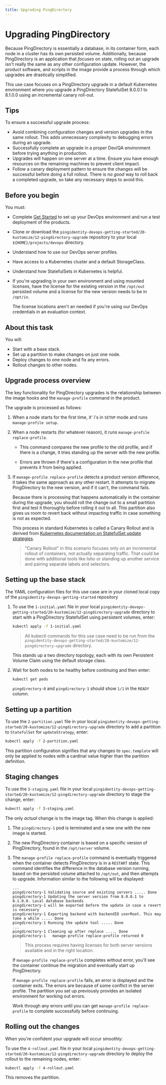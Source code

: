 ```yaml
---
title: Upgrading PingDirectory
---
```

# Upgrading PingDirectory

Because PingDirectory is essentially a database, in its container form, each node in a cluster has its own persisted volume. Additionally, because PingDirectory is an application that _focuses_ on state, rolling out an upgrade isn't really the same as any other configuration update. However, the product software, and scripts in the image provide a process through which upgrades are drastically simplified.

This use case focuses on a PingDirectory upgrade in a default Kubernetes environment where you upgrade a PingDirectory StatefulSet 8.0.0.1 to 8.1.0.0 using an incremental canary roll-out.

## Tips

To ensure a successful upgrade process:

* Avoid combining configuration changes and version upgrades in the same rollout. This adds unnecessary complexity to debugging errors during an upgrade.
* Successfully complete an upgrade in a proper Dev/QA environment before trying anything in production.
* Upgrades will happen on one server at a time. Ensure you have enough resources on the remaining machines to prevent client impact.
* Follow a canary deployment pattern to ensure the changes will be successful before doing a full rollout. There is no _good_ way to roll back a completed upgrade, so take any necessary steps to avoid this.

## Before you begin

You must:

* Complete [Get Started](../get-started/introduction.md) to set up your DevOps environment and run a test deployment of the products.
* Clone or download the `pingidentity-devops-getting-started/20-kustomize/12-pingdirectory-upgrade` repository to your local `${HOME}/projects/devops` directory.
* Understand how to use our DevOps server profiles.
* Have access to a Kubernetes cluster and a default StorageClass.
* Understand how StatefulSets in Kubernetes is helpful.
* If you're upgrading in your own environment and using mounted licenses, have the license for the existing version in the `/opt/out` persisted volume and a license for the new version needs to be in `/opt/in`.

   The license locations aren't an needed if you're using our DevOps credentials in an evaluation context.

## About this task

You will:

* Start with a base stack.
* Set up a partition to make changes on just one node.
* Deploy changes to one node and fix any errors.
* Rollout changes to other nodes.

## Upgrade process overview

The key functionality for PingDirectory upgrades is the relationship between the image hooks and the `manage-profile` command in the product.

The upgrade is processed as follows:

1. When a node starts for the first time, it' i's in `SETUP` mode and runs `manage-profile setup`.

1. When a node restarts (for whatever reason), it runs `manage-profile replace-profile`.

      * This command compares the new profile to the old profile, and if there is a change, it tries standing up the server with the new profile.

      * Errors are thrown if there's a configuration in the new profile that prevents it from being applied.

1. If `manage-profile replace-profile` detects a product version difference, it takes the same approach as any other restart. It attempts to migrate PingDirectory to the new version, and if it can't, the command fails.

      Because there is processing that happens automatically in the container during the upgrade, you should roll the change out to a small partition first and test it thoroughly before rolling it out to all. This partition also gives us room to revert back without impacting traffic in case something is not as expected.

      This process in standard Kubernetes is called a Canary Rollout and is derived from [Kubernetes documentation on StatefulSet update strategies](https://kubernetes.io/docs/concepts/workloads/controllers/statefulset/#update-strategies).

      > "Canary Rollout" in this scenario focuses only on an incremental rollout of containers, not actually separating traffic. That could be done with additional tools like Istio or standing up another service and pairing separate labels and selectors.

## Setting up the base stack

The YAML configuration files for this use case are in your cloned local copy of the `pingidentity-devops-getting-started` repository

1. To use the `1-initial.yaml` file in your local `pingidentity-devops-getting-started/20-kustomize/12-pingdirectory-upgrade` directory to start with a PingDirectory StatefulSet using persistent volumes, enter:

      ```sh
      kubectl apply -f 1-initial.yaml
      ```

      > All kubectl commands for this use case need to be run from the `pingidentity-devops-getting-started/20-kustomize/12-pingdirectory-upgrade` directory.

      This stands up a two directory topology, each with its own Persistent Volume Claim using the default storage class.

1. Wait for both nodes to be healthy before continuing and then enter:

      ```sh
      kubectl get pods
      ```

      `pingdirectory-0` and `pingdirectory-1` should show `1/1` in the `READY` column.

## Setting up a partition

To use the `2-partition.yaml` file in your local `pingidentity-devops-getting-started/20-kustomize/12-pingdirectory-upgrade` directory to add a partition to `StatefulSet` for `updateStrategy`, enter:

```sh
kubectl apply -f 2-partition.yaml
```

This partition configuration signifies that any changes to `spec.template` will only be applied to nodes with a cardinal value higher than the partition definition.

## Staging changes

To use the `3-staging.yaml` file in your local `pingidentity-devops-getting-started/20-kustomize/12-pingdirectory-upgrade` directory to stage the change, enter:

```sh
kubectl apply -f 3-staging.yaml
```

The only _actual_ change is to the image tag. When this change is applied:

1. The `pingdirectory-1` pod is terminated and a new one with the new image is started.

1. The new PingDirectory container is based on a specific version of PingDirectory, found in the `/opt/server` volume.

1. The `manage-profile replace-profile` command is eventually triggered when the container detects PingDirectory is in a `RESTART` state. This command identifies the difference in the database version running, based on the persisted volume attached to `/opt/out`, and then attempts to upgrade. Information similar to the following will be displayed:

      ```text
      ...
      pingdirectory-1 Validating source and existing servers ..... Done
      pingdirectory-1 Updating the server version from 8.0.0.1 to 8.1.0.0. Local database backends
      pingdirectory-1 will be exported before the update in case a revert is necessary
      pingdirectory-1 Exporting backend with backendID userRoot. This may take a while ..... Done
      pingdirectory-1 Running the update tool ..... Done
      ...
      pingdirectory-1 Cleaning up after replace ..... Done
      pingdirectory-1   manage-profile replace-profile returned 0
      ```

      > This process requires having licenses for both server versions available and in the right location.

      If `manage-profile replace-profile` completes without error, you'll see the container continue the migration and eventually start up PingDirectory.

      If `manage-profile replace-profile` fails, an error is displayed and the container exits. The errors are because of some conflict in the server profile. The partition you set up previously provides an isolated environment for working out errors.

      Work through any errors until you can get `manage-profile replace-profile` to complete successfully before continuing.

## Rolling out the changes

When you're confident your upgrade will occur smoothly:

To use the `4-rollout.yaml` file in your local `pingidentity-devops-getting-started/20-kustomize/12-pingdirectory-upgrade` directory to deploy the rollout to the remaining nodes, enter:

```sh
kubectl apply -f 4-rollout.yaml
```

This removes the partition.
